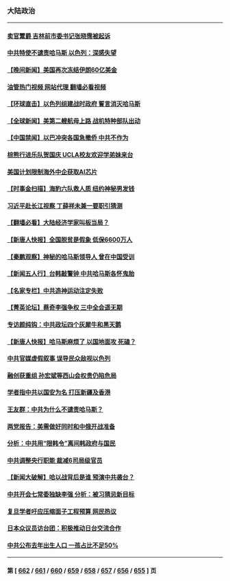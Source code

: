 ### 大陆政治
---
#### [卖官鬻爵 吉林前市委书记张晓霈被起诉](../../pages/ncid277/n14094436.md?10131645) 
#### [中共特使不谴责哈马斯 以色列：深感失望](../../pages/ncid277/n14094438.md?10131645) 
#### [【晚间新闻】美国再次冻结伊朗60亿美金](../../pages/ncid277/n14094051.md?10131645) 
#### [油管热门视频 网站代理 翻墙必看视频](http://138.2.39.72:81/youtube.html?epic-marker?10131645)
#### [【环球直击】以色列组建战时政府 誓言消灭哈马斯](../../pages/ncid277/n14093982.md?10131645) 
#### [【全球新闻】美第二艘航母上路 战机特种部队出动](../../pages/ncid277/n14094423.md?10131645) 
#### [【中国禁闻】以巴冲突各国急撤侨 中共不作为](../../pages/ncid277/n14093983.md?10131645) 
#### [棕熊行进乐队贺国庆 UCLA校友欢迎学弟妹来台](../../pages/ncid277/n14094217.md?10131645) 
#### [美国计划限制海外中企获取AI芯片](../../pages/ncid277/n14094244.md?10131645) 
#### [【时事金扫描】海豹六队救人质 纽约神秘男发钱](../../pages/ncid277/n14094197.md?10131645) 
#### [习近平赴长江视察 丁薛祥未兼一要职引猜测](../../pages/ncid277/n14094238.md?10131645) 
#### [【翻墙必看】大陆经济学家叫板当局？](../../pages/ncid277/n14094261.md?10131645) 
#### [【新唐人快报】全国脱贫是假象 低保6600万人](../../pages/ncid277/n14094168.md?10131645) 
#### [【秦鹏观察】神秘的哈马斯领导人 曾在中国受训](../../pages/ncid277/n14094133.md?10131645) 
#### [【新闻五人行】台韩敲警钟 中共哈马斯各怀鬼胎](../../pages/ncid277/n14094183.md?10131645) 
#### [【名家专栏】中共造神运动注定失败](../../pages/ncid277/n14090830.md?10131645) 
#### [【菁英论坛】蔡奇李强争权 三中全会遥无期](../../pages/ncid277/n14094125.md?10131645) 
#### [专访颜纯钩：中共政坛四个灰犀牛和黑天鹅](../../pages/ncid277/n14094018.md?10131645) 
#### [【新唐人快报】哈马斯麻烦了 以国地面攻 死磕？](../../pages/ncid277/n14093383.md?10131645) 
#### [中共官媒虚假叙事 误导民众敌视以色列](../../pages/ncid277/n14093891.md?10131645) 
#### [融创获重组 孙宏斌等西山会权贵仍陷危局](../../pages/ncid277/n14094027.md?10131645) 
#### [学者指中共以国安为名 打压新疆及香港](../../pages/ncid277/n14093784.md?10131645) 
#### [王友群：中共为什么不谴责哈马斯？](../../pages/ncid277/n14094039.md?10131645) 
#### [两党报告：美需做好同时和中俄开战准备](../../pages/ncid277/n14094045.md?10131645) 
#### [分析：中共用“限韩令”离间韩政府与国民](../../pages/ncid277/n14094047.md?10131645) 
#### [中共调整央行职能 裁减6司局级官员](../../pages/ncid277/n14093844.md?10131645) 
#### [【新闻大破解】哈以战背后是谁 预演中共袭台？](../../pages/ncid277/n14093979.md?10131645) 
#### [中共开会七常委独缺李强 分析：被习猜忌新目标](../../pages/ncid277/n14093990.md?10131645) 
#### [复旦学者吁应压缩面子工程预算 网民热议](../../pages/ncid277/n14093562.md?10131645) 
#### [日本众议员访台团：积极推动日台交流合作](../../pages/ncid277/n14093528.md?10131645) 
#### [中共公布去年出生人口 一孩占比不足50%](../../pages/ncid277/n14093830.md?10131645) 

---
#### 第 [ [662](./662.md?10131645) / [661](./661.md?10131645) / [660](./660.md?10131645) / [659](./659.md?10131645) / [658](./658.md?10131645) / [657](./657.md?10131645) / [656](./656.md?10131645) / [655](./655.md?10131645) ] 页
